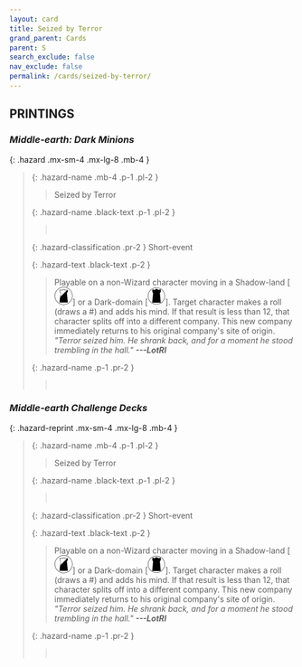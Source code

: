 ```yaml
---
layout: card
title: Seized by Terror
grand_parent: Cards
parent: S
search_exclude: false
nav_exclude: false
permalink: /cards/seized-by-terror/
---
```


## PRINTINGS


### _Middle-earth: Dark Minions_

{: .hazard .mx-sm-4 .mx-lg-8 .mb-4 }
> {: .hazard-name .mb-4 .p-1 .pl-2 }
> > <div class="hazard-mp"></div>
> > <div class="card-name">Seized by Terror</div>
>
> {: .hazard-name .black-text .p-1 .pl-2 }
> > &nbsp;
>
> {: .hazard-classification .pr-2 }
> Short-event
>
> {: .hazard-text .black-text .p-2 }
> > Playable on a non-Wizard character moving in a Shadow-land \[![](/assets/images/shadow-land.svg)] or a Dark-domain \[![](/assets/images/dark-domain.svg)]. Target character makes a roll (draws a #) and adds his mind. If that result is less than 12, that character splits off into a different company. This new company immediately returns to his original company's site of origin. <br>_"Terror seized him. He shrank back, and for a moment he stood trembling in the hall."_ ***---&#65279;LotRI***  
>
> {: .hazard-name .p-1 .pr-2 }
> > <div class="card-shield"></div>
> > <div class="card-corruption">&nbsp;</div>

### _Middle-earth Challenge Decks_

{: .hazard-reprint .mx-sm-4 .mx-lg-8 .mb-4 }
> {: .hazard-name .mb-4 .p-1 .pl-2 }
> > <div class="hazard-mp"></div>
> > <div class="card-name">Seized by Terror</div>
>
> {: .hazard-name .black-text .p-1 .pl-2 }
> > &nbsp;
>
> {: .hazard-classification .pr-2 }
> Short-event
>
> {: .hazard-text .black-text .p-2 }
> > Playable on a non-Wizard character moving in a Shadow-land \[![](/assets/images/shadow-land.svg)] or a Dark-domain \[![](/assets/images/dark-domain.svg)]. Target character makes a roll (draws a #) and adds his mind. If that result is less than 12, that character splits off into a different company. This new company immediately returns to his original company's site of origin. <br>_"Terror seized him. He shrank back, and for a moment he stood trembling in the hall."_ ***---&#65279;LotRI***  
>
> {: .hazard-name .p-1 .pr-2 }
> > <div class="card-shield"></div>
> > <div class="card-corruption-white">&nbsp;</div>
